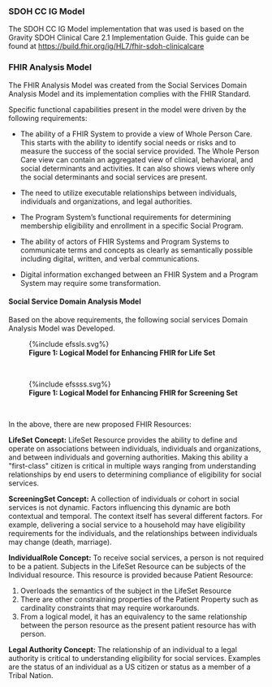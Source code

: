 ### SDOH CC IG Model
The SDOH CC IG Model implementation that was used is based on the Gravity SDOH Clinical Care 2.1 Implementation Guide. This guide can be found at https://build.fhir.org/ig/HL7/fhir-sdoh-clinicalcare 

### FHIR Analysis Model
The FHIR Analysis Model was created from the Social Services Domain Analysis Model and its implementation complies with the FHIR Standard.

Specific functional capabilities present in the model were driven by the following requirements:

* The ability of a FHIR System to provide a view of Whole Person Care. This starts with the ability to identify social needs or risks and to measure the success of the social service provided. The Whole Person Care view can contain an aggregated view of clinical, behavioral, and social determinants and activities. It can also shows views where only the social determinants and social services are present.

* The need to utilize executable relationships between individuals, individuals and organizations, and legal authorities.

* The Program System’s functional requirements for determining membership eligibility and enrollment in a specific Social Program.

* The ability of actors of FHIR Systems and Program Systems to communicate terms and concepts as clearly as semantically possible including  digital, written, and verbal communications.

* Digital information exchanged between an FHIR System and a Program System may require some transformation.  

#### Social Service Domain Analysis Model

Based on the above requirements, the following social services Domain Analysis Model was Developed. 

<figure>
{%include efssls.svg%}
<figcaption><b>Figure 1: Logical Model for Enhancing FHIR for Life Set</b></figcaption>
</figure>
<br clear="all" />

<figure>
{%include efssss.svg%}
<figcaption><b>Figure 1: Logical Model for Enhancing FHIR for Screening Set</b></figcaption>
</figure>
<br clear="all" />  



In the above, there are new proposed FHIR Resources:

**LifeSet Concept:** LifeSet Resource provides the ability to define and operate on associations between individuals, individuals and organizations, and between individuals and governing authorities. Making this ability a "first-class" citizen is critical in multiple ways ranging from understanding relationships by end users to determining compliance of eligibility for social services.

**ScreeningSet Concept:** A collection of individuals or cohort in social services is not dynamic. Factors influencing this dynamic are both contextual and temporal. The context itself has several different factors. For example, delivering a social service to a household may have eligibility requirements for the individuals, and the relationships between individuals may change (death, marriage).

**IndividualRole Concept:** To receive social services, a person is not required to be a patient. Subjects in the LifeSet Resource can be subjects of the Individual resource. This resource is provided because Patient Resource:
1. Overloads the semantics of the subject in the LifeSet Resource 
2. There are other constraining properties of the Patient Property such as cardinality constraints that may require workarounds.
3. From a logical model, it has an equivalency to the same relationship between the person resource as the present patient resource has with person.

**Legal Authority Concept:** The relationship of an individual to a legal authority is critical to understanding eligibility for social services. Examples are the status of an individual as a US citizen or status as a member of a Tribal Nation.
